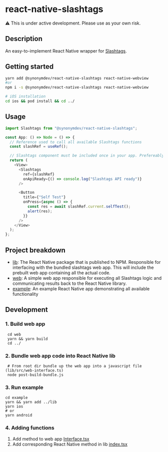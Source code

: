# react-native-slashtags

:warning: This is under active development. Please use as your own risk.

## Description

An easy-to-implement React Native wrapper for [Slashtags](https://github.com/synonymdev/slashtags).

## Getting started

```bash
yarn add @synonymdev/react-native-slashtags react-native-webview
#or
npm i -s @synonymdev/react-native-slashtags react-native-webview

# iOS installation
cd ios && pod install && cd ../
```

## Usage

```javascript
import Slashtags from "@synonymdev/react-native-slashtags";
```

```javascript
const App: () => Node = () => {
  // Reference used to call all available Slashtags functions
  const slashRef = useRef();

  // Slashtags component must be included once in your app. Prefereably in the app root.
  return (
    <View>
      <Slashtags
        ref={slashRef}
        onApiReady={() => console.log("Slashtags API ready")}
      />

      <Button
        title={"Self Test"}
        onPress={async () => {
          const res = await slashRef.current.selfTest();
          alert(res);
        }}
      />
    </View>
  );
};
```

## Project breakdown

- [lib](https://github.com/synonymdev/react-native-slashtags/tree/main/lib):
  The React Native package that is published to NPM. Responsible for interfacing with the bundled slashtags web app. This will include the prebuilt web app containing all the actual code.
- [web](https://github.com/synonymdev/react-native-slashtags/tree/main/web):
  A simple web app responsible for executing all Slashtags logic and communicating results back to the React Native library.
- [example](https://github.com/synonymdev/react-native-slashtags/tree/main/example):
  An example React Native app demonstrating all available functionality

## Development

### 1. Build web app

```shell
 cd web
 yarn && yarn build
 cd ../
```

### 2. Bundle web app code into React Native lib

```shell
 # From root dir bundle up the web app into a javascript file (lib/src/web-interface.ts)
 node post-build-bundle.js
```

### 3. Run example

```shell
cd example
yarn && yarn add ../lib
yarn ios
# or
yarn android
```

### 4. Adding functions
1. Add method to web app [Interface.tsx](https://github.com/synonymdev/react-native-slashtags/blob/96673a60742a79f05aeafebe86d2857ed4c2c79f/web/src/Interface.tsx#L39)
2. Add corresponding React Native method in lib [index.tsx](https://github.com/synonymdev/react-native-slashtags/blob/96673a60742a79f05aeafebe86d2857ed4c2c79f/lib/src/index.tsx#L77)

